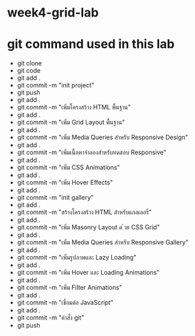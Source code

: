 # week4-grid-lab
# git command used in this lab
- git clone
- git code
- git add .
- git commit -m "init project"
- git push
- git add .
- git commit -m "เพิ่มโครงสร้าง HTML พื้นฐาน"
- git add .
- git commit -m "เพิ่ม Grid Layout พื้นฐาน"
- git add .
- git commit -m "เพิ่ม Media Queries สําหรับ Responsive Design"
- git add .
- git commit -m "เพิ่มเนื้อหาจําลองสําหรับทดสอบ Responsive"
- git add .
- git commit -m "เพิ่ม CSS Animations"
- git add .
- git commit -m "เพิ่ม Hover Effects"
- git add .
- git commit -m "init gallery"
- git add .
- git commit -m "สร้างโครงสร้าง HTML สําหรับแกลเลอรี่"
- git add .
- git commit -m "เพิ่ม Masonry Layout ด ้วย CSS Grid"
- git add .
- git commit -m "เพิ่ม Media Queries สําหรับ Responsive Gallery"
- git add .
- git commit -m "เพิ่มรูปภาพและ Lazy Loading"
- git add .
- git commit -m "เพิ่ม Hover และ Loading Animations"
- git add .
- git commit -m "เพิ่ม Filter Animations"
- git add .
- git commit -m "เชื่อมต่อ JavaScript"
- git add .
- git commit -m "คำสั่ง git"
- git push
